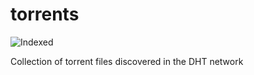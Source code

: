 torrents 
========
![Indexed](https://img.shields.io/badge/indexed-92934-blue)

Collection of torrent files discovered in the DHT network
